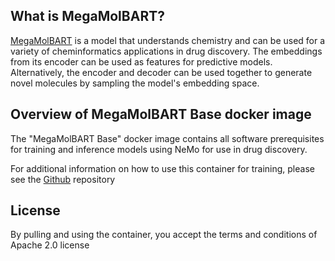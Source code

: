 ## What is MegaMolBART?

[MegaMolBART](https://ngc.nvidia.com/catalog/models/nvidia:clara:megamolbart) is a model that understands chemistry and can be used for a variety of cheminformatics applications in drug discovery. The embeddings from its encoder can be used as features for predictive models. Alternatively, the encoder and decoder can be used together to generate novel molecules by sampling the model's embedding space.


## Overview of MegaMolBART Base docker image
The "MegaMolBART Base" docker image contains all software prerequisites for training and inference models using NeMo for use in drug discovery.

For additional information on how to use this container for training, please see the [Github](https://github.com/NVIDIA/MegaMolBART/tree/v0.2-rc1/examples/chem/slurm) repository


## License
By pulling and using the container, you accept the terms and conditions of Apache 2.0 license
